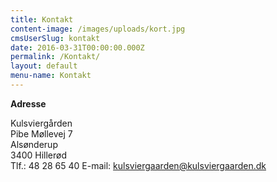 ```yaml
---
title: Kontakt
content-image: /images/uploads/kort.jpg
cmsUserSlug: kontakt
date: 2016-03-31T00:00:00.000Z
permalink: /Kontakt/
layout: default
menu-name: Kontakt
---
```


**Adresse**

Kulsviergården  
Pibe Møllevej 7  
Alsønderup  
3400 Hillerød  
Tlf.: 48 28 65 40
E-mail: kulsviergaarden@kulsviergaarden.dk
